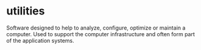 # utilities
Software designed to help to analyze, configure, optimize or maintain a computer. Used to support the computer infrastructure and often form part of the application systems. 
